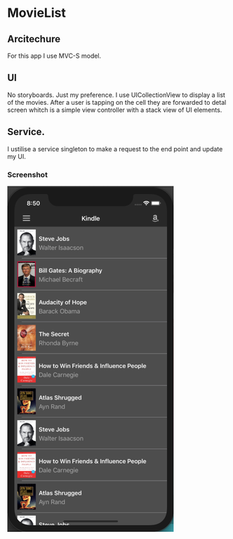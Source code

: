 # MovieList
## Arcitechure
For this app I use MVC-S model. 

## UI
No storyboards. Just my preference. I use UICollectionView to display a list of the movies. After a user is tapping on the cell they are forwarded to detal screen whitch is a simple view controller with a stack view of UI elements. 

## Service. 
I ustilise a service singleton to make a request to the end point and update my UI. 

### Screenshot
![iPhone](https://github.com/Eugeneberezin/kindleApp-swift/blob/master/Images/Screen%20Shot%202019-07-05%20at%208.50.01%20PM.png)
